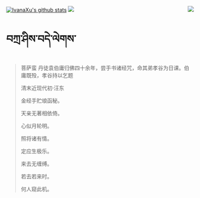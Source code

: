 [![IvanaXu's github stats](https://github-readme-stats.vercel.app/api?username=IvanaXu&show_icons=true&theme=vue-dark)](https://github.com/anuraghazra/github-readme-stats)
<img align="right" src="https://github-readme-stats.vercel.app/api/top-langs/?username=IvanaXu&langs_count=7&theme=graywhite" />
<img src="https://github-readme-stats.vercel.app/api/wakatime?username=IvanaXu&layout=compact&langs_count=6&theme=vue-dark&&custom_title=Programming Times(Jul 29 2021-)" />
# བཀྲ་ཤིས་བདེ་ལེགས་
> 菩萨蛮 丹徒袁伯庸归佛四十余年，尝手书诸经咒，命其弟孝谷为日课。伯庸既殁，孝谷持以乞题
>
> 清末近现代初·汪东
>
> 金经手贮琅函秘。
> 
> 天亲无著相依倚。
> 
> 心似月轮明。
> 
> 照将诸有情。
> 
> 定应生极乐。
> 
> 来去无缠缚。
> 
> 若去若来时。
> 
> 何人窥此机。